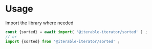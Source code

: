 # Usage

Import the library where needed
```js
const {sorted} = await import( '@iterable-iterator/sorted' ) ;
// or
import {sorted} from '@iterable-iterator/sorted' ;
```
